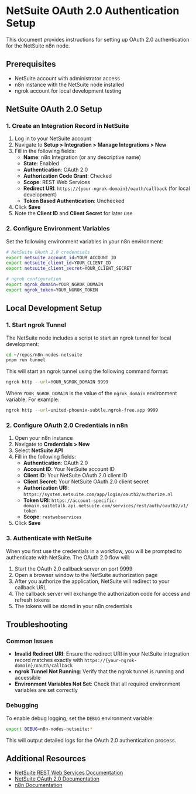 # NetSuite OAuth 2.0 Authentication Setup

This document provides instructions for setting up OAuth 2.0 authentication for the NetSuite n8n node.

## Prerequisites

- NetSuite account with administrator access
- n8n instance with the NetSuite node installed
- ngrok account for local development testing

## NetSuite OAuth 2.0 Setup

### 1. Create an Integration Record in NetSuite

1. Log in to your NetSuite account
2. Navigate to **Setup > Integration > Manage Integrations > New**
3. Fill in the following fields:
   - **Name**: n8n Integration (or any descriptive name)
   - **State**: Enabled
   - **Authentication**: OAuth 2.0
   - **Authorization Code Grant**: Checked
   - **Scope**: REST Web Services
   - **Redirect URI**: `https://{your-ngrok-domain}/oauth/callback` (for local development)
   - **Token Based Authentication**: Unchecked
4. Click **Save**
5. Note the **Client ID** and **Client Secret** for later use

### 2. Configure Environment Variables

Set the following environment variables in your n8n environment:

```bash
# NetSuite OAuth 2.0 credentials
export netsuite_account_id=YOUR_ACCOUNT_ID
export netsuite_client_id=YOUR_CLIENT_ID
export netsuite_client_secret=YOUR_CLIENT_SECRET

# ngrok configuration
export ngrok_domain=YOUR_NGROK_DOMAIN
export ngrok_token=YOUR_NGROK_TOKEN
```

## Local Development Setup

### 1. Start ngrok Tunnel

The NetSuite node includes a script to start an ngrok tunnel for local development:

```bash
cd ~/repos/n8n-nodes-netsuite
pnpm run tunnel
```

This will start an ngrok tunnel using the following command format:

```bash
ngrok http --url=YOUR_NGROK_DOMAIN 9999
```

Where `YOUR_NGROK_DOMAIN` is the value of the `ngrok_domain` environment variable. For example:

```bash
ngrok http --url=united-phoenix-subtle.ngrok-free.app 9999
```

### 2. Configure OAuth 2.0 Credentials in n8n

1. Open your n8n instance
2. Navigate to **Credentials > New**
3. Select **NetSuite API**
4. Fill in the following fields:
   - **Authentication**: OAuth 2.0
   - **Account ID**: Your NetSuite account ID
   - **Client ID**: Your NetSuite OAuth 2.0 client ID
   - **Client Secret**: Your NetSuite OAuth 2.0 client secret
   - **Authorization URI**: `https://system.netsuite.com/app/login/oauth2/authorize.nl`
   - **Token URI**: `https://account-specific-domain.suitetalk.api.netsuite.com/services/rest/auth/oauth2/v1/token`
   - **Scope**: `restwebservices`
5. Click **Save**

### 3. Authenticate with NetSuite

When you first use the credentials in a workflow, you will be prompted to authenticate with NetSuite. The OAuth 2.0 flow will:

1. Start the OAuth 2.0 callback server on port 9999
2. Open a browser window to the NetSuite authorization page
3. After you authorize the application, NetSuite will redirect to your callback URL
4. The callback server will exchange the authorization code for access and refresh tokens
5. The tokens will be stored in your n8n credentials

## Troubleshooting

### Common Issues

- **Invalid Redirect URI**: Ensure the redirect URI in your NetSuite integration record matches exactly with `https://{your-ngrok-domain}/oauth/callback`
- **ngrok Tunnel Not Running**: Verify that the ngrok tunnel is running and accessible
- **Environment Variables Not Set**: Check that all required environment variables are set correctly

### Debugging

To enable debug logging, set the `DEBUG` environment variable:

```bash
export DEBUG=n8n-nodes-netsuite:*
```

This will output detailed logs for the OAuth 2.0 authentication process.

## Additional Resources

- [NetSuite REST Web Services Documentation](https://docs.oracle.com/en/cloud/saas/netsuite/ns-online-help/chapter_1540809676.html)
- [NetSuite OAuth 2.0 Documentation](https://docs.oracle.com/en/cloud/saas/netsuite/ns-online-help/section_158081652116.html)
- [n8n Documentation](https://docs.n8n.io/)
